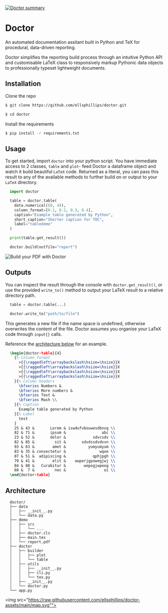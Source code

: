 [repo-card-api]: https://github-readme-stats.vercel.app/api/pin/?username=ellsphillips&theme=react&repo=doctor&card_width=100%
[repo-card]: https://github.com/ellsphillips/doctor
[doctor-build]: https://i.imgur.com/8iuEgjZ.gif

[![Doctor summary][repo-card-api]](https://github.com/ellsphillips/doctor)

# Doctor

An automated documentation assitant built in Python and TeX for procedural, data-driven reporting.

Doctor simplifies the reporting build process through an intuitive Python API and customisable LaTeX class to responsively markup Pythonic data objects to professionally typeset lightweight documents.

## Installation

Clone the repo

```bash
$ git clone https://github.com/ellsphillips/doctor.git

$ cd doctor
```

Install the requirements

```bash
$ pip install -r requirements.txt
```

## Usage

To get started, import `doctor` into your python script. You have immediate access to 2 classes, `table` and `plot`- feed Doctor a dataframe object and watch it build beautiful `LaTeX` code. Returned as a literal, you can pass this result to any of the available methods to further build on or output to your `LaTeX` directory.

```python
  import doctor

  table = doctor.table(
    data.numerical((8, 4)),
    column_format=[0.1, 0.2, 0.3, 0.4],
    caption="Example table generated by Python",
    short_caption="Shorter caption for TOC",
    label="tabledemo"
  )

  print(table.get_result())

  doctor.build(outfile="report")
```

![Build your PDF with Doctor][doctor-build]

## Outputs

[](#outputs)

You can inspect the result through the console with `doctor.get_result()`, or use the provided `write_to()` method to output your LaTeX result to a relative directory path.

```python
  table = doctor.table(...)

  doctor.write_to("path/to/file")
```

This generates a new file if the name space is undefined, otherwise overwrites the content of the file. Doctor assumes you organise your LaTeX code through `input{}` calls.

Reference the [architecture below](#architecture) for an example.

```latex
  \begin{doctor-table}{4}
    {% Column format
      >{{\raggedleft\arraybackslash\hsize=\hsize}}X
      >{{\raggedleft\arraybackslash\hsize=\hsize}}X
      >{{\raggedleft\arraybackslash\hsize=\hsize}}X
      >{{\raggedleft\arraybackslash\hsize=\hsize}}X
    }{% Column headers
      \bfseries Numbers &
      \bfseries More numbers &
      \bfseries Text &
      \bfseries Mash \\
    }{% Caption
      Example table generated by Python
    }{% Label
      test
    }
    25 & 43 &       Lorem & iswdufvbouwesdbnvg \\
    82 & 71 &       ipsum &                abc \\
    23 & 52 &       dolor &            sdvcsdv \\
    82 & 85 &         sit &       sdvdssdvdvvn \\
    93 & 63 &        amet &          yumyumyum \\
    83 & 35 & consectetur &               wqoe \\
    87 & 51 &  adipiscing &            qphjpgh \\
    79 & 41 &        elit &    owperjgpowegjwj \\
    84 & 88 &   Curabitur &        wepogjwpeog \\
    60 &  7 &         nec &                 oi \\
  \end{doctor-table}
```

## Architecture

[](#architecture)

```shell
  doctor/
  ├── data
  │   ├── __init__.py
  │   └── data.py
  ├── demo
  │   ├── src
  │   │   └── ...
  │   ├── doctor.cls
  │   ├── main.tex
  │   └── report.pdf
  ├── doctor
  │   ├── builder
  │   │   ├── plot
  │   │   └── table
  │   ├── utils
  │   │   ├── __init__.py
  │   │   ├── cli.py
  │   │   └── tex.py
  │   ├── __init__.py
  │   └── doctor.py
  └── app.py
```

<img src="https://raw.githubusercontent.com/ellsphillips/doctor-assets/main/map.svg"">
